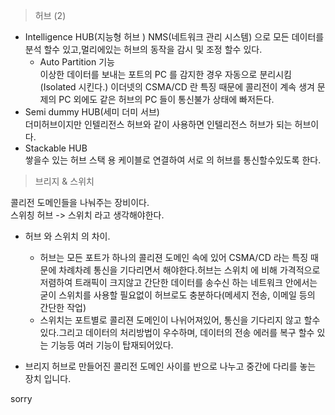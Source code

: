 > 허브 (2)
- Intelligence HUB(지능형 허브 )
    NMS(네트워크 관리 시스템) 으로 모든 데이터를 분석 할수 있고,멀리에있는 허브의 동작을 감시 및 조정 할수 있다.
    - Auto Partition 기능    
    이상한 데이터를 보내는 포트의 PC 를 감지한 경우 자동으로 분리시킴 (Isolated 시킨다.) 이더넷의 CSMA/CD 란 특징 때문에 콜리전이 계속 생겨 문제의 PC 외에도 같은 허브의 PC 들이 통신불가 상태에 빠저든다.
- Semi dummy HUB(세미 더미 서브)   
     더미허브이지만 인텔리전스 허브와 같이 사용하면 인텔리전스 허브가 되는 허브이다.
- Stackable HUB   
    쌓을수 있는 허브 스택 용 케이블로 연결하여 서로 의 허브를 통신할수있도록 한다.
> 브리지 & 스위치     

콜리전 도메인들을 나눠주는 장비이다.   
스위칭 허브 -> 스위치 라고 생각해야한다.
- 허브 와 스위치 의 차이.   
    - 허브는 모든 포트가 하나의 콜리젼 도메인 속에 있어 CSMA/CD 라는 특징 때문에 차례차례 통신을 기다리면서 해야한다.허브는 스위치 에 비해 가격적으로 저렴하여 트래픽이 크지않고 간단한 데이터를 송수신 하는 네트워크 안에서는 굳이 스위치를 사용할 필요없이 허브로도 충분하다(메세지 전송, 이메일 등의 간단한 작업)
    - 스위치는 포트별로 콜리젼 도메인이 나뉘어져있어, 통신을 기다리지 않고 할수 있다.그리고 데이터의 처리방법이 우수하며, 데이터의 전송 에러를 복구 할수 있는 기능등 여러 기능이 탑재되어있다.

- 브리지 
허브로 만들어진 콜리전 도메인 사이를 반으로 나누고 중간에 다리를 놓는 장치 입니다. 

sorry